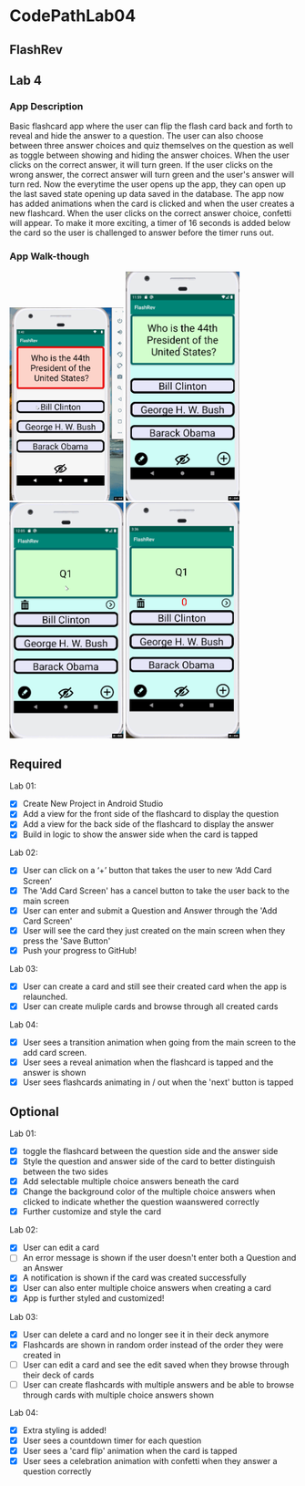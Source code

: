 # CodePathLab04
## FlashRev

## Lab 4

### App Description
Basic flashcard app where the user can flip the flash card back and forth to reveal and hide the answer to a question. The user can also choose between three answer choices and quiz themselves on the question as well as toggle between showing and hiding the answer choices. When the user clicks on the correct answer, it will turn green. If the user clicks on the wrong answer, the correct answer will turn green and the user's answer will turn red. Now the everytime the user opens up the app, they can open up the last saved state opening up data saved in the database. The app now has added animations when the card is clicked and when the user creates a new flashcard. When the user clicks on the correct answer choice, confetti will appear. To make it more exciting, a timer of 16 seconds is added below the card so the user is challenged to answer before the timer runs out. 

### App Walk-though
<img src="https://github.com/tranthai09/CodePathLab01/blob/master/Lab01.gif" width=200>
<img src="https://github.com/tranthai09/CodePathLab01/blob/master/Lab02.gif" width=200>
<img src="https://github.com/tranthai09/CodePathLab01/blob/master/Lab03.gif" width=200>
<img src="https://github.com/tranthai09/CodePathLab01/blob/master/Lab04.gif" width=200><br>

## Required
Lab 01:
- [x] Create New Project in Android Studio
- [x] Add a view for the front side of the flashcard to display the question
- [x] Add a view for the back side of the flashcard to display the answer
- [x] Build in logic to show the answer side when the card is tapped

Lab 02:
- [x] User can click on a ‘+’ button that takes the user to new ‘Add Card Screen’
- [x] The 'Add Card Screen' has a cancel button to take the user back to the main screen
- [x] User can enter and submit a Question and Answer through the 'Add Card Screen'
- [x] User will see the card they just created on the main screen when they press the 'Save Button'
- [x] Push your progress to GitHub!

Lab 03: 
- [x] User can create a card and still see their created card when the app is relaunched.
- [x] User can create muliple cards and browse through all created cards

Lab 04: 
- [x] User sees a transition animation when going from the main screen to the add card screen.
- [x] User sees a reveal animation when the flashcard is tapped and the answer is shown
- [x] User sees flashcards animating in / out when the 'next' button is tapped

## Optional 
Lab 01: 
- [x] toggle the flashcard between the question side and the answer side
- [x] Style the question and answer side of the card to better distinguish between the two sides
- [x] Add selectable multiple choice answers beneath the card
- [x] Change the background color of the multiple choice answers when clicked to indicate whether the question waanswered correctly
- [x] Further customize and style the card

Lab 02: 
- [x] User can edit a card
- [ ] An error message is shown if the user doesn't enter both a Question and an Answer
- [x] A notification is shown if the card was created successfully
- [x] User can also enter multiple choice answers when creating a card
- [x] App is further styled and customized!

Lab 03: 
- [x] User can delete a card and no longer see it in their deck anymore
- [x] Flashcards are shown in random order instead of the order they were created in
- [ ] User can edit a card and see the edit saved when they browse through their deck of cards
- [ ] User can create flashcards with multiple answers and be able to browse through cards with multiple choice answers shown

Lab 04: 
- [x] Extra styling is added!
- [x] User sees a countdown timer for each question
- [x] User sees a 'card flip' animation when the card is tapped
- [x] User sees a celebration animation with confetti when they answer a question correctly
